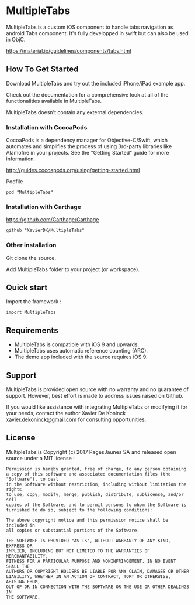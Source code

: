 # MultipleTabs

MultipleTabs is a custom iOS component to handle tabs navigation as android Tabs component. It's fully developped in swift but can also be used in ObjC.


https://material.io/guidelines/components/tabs.html

## How To Get Started

Download MultipleTabs and try out the included iPhone/iPad example app.

Check out the documentation for a comprehensive look at all of the functionalities available in MultipleTabs.

MultipleTabs doesn't contain any external dependencies.

### Installation with CocoaPods

CocoaPods is a dependency manager for Objective-C/Swift, which automates and simplifies the process of using 3rd-party libraries like Alamofire in your projects. See the "Getting Started" guide for more information.

http://guides.cocoapods.org/using/getting-started.html

Podfile

```pod "MultipleTabs"```

### Installation with Carthage

https://github.com/Carthage/Carthage

```github "XavierDK/MultipleTabs"```

### Other installation 

Git clone the source.

Add MultipleTabs folder to your project (or workspace).

## Quick start

Import the framework :

```import MultipleTabs```

## Requirements

- MultipleTabs is compatible with iOS 9 and upwards. 
- MultipleTabs uses automatic reference counting (ARC).
- The demo app included with the source requires iOS 9.

## Support

MultipleTabs is provided open source with no warranty and no guarantee of support. However, best effort is made to address issues raised on Github.

If you would like assistance with integrating MultipleTabs or modifying it for your needs, contact the author Xavier De Koninck xavier.dekoninck@gmail.com for consulting opportunities.

## License

MultipleTabs is Copyright (c) 2017 PagesJaunes SA and released open source under a MIT license :

```
Permission is hereby granted, free of charge, to any person obtaining a copy of this software and associated documentation files (the "Software"), to deal
in the Software without restriction, including without limitation the rights
to use, copy, modify, merge, publish, distribute, sublicense, and/or sell
copies of the Software, and to permit persons to whom the Software is
furnished to do so, subject to the following conditions:

The above copyright notice and this permission notice shall be included in
all copies or substantial portions of the Software.

THE SOFTWARE IS PROVIDED "AS IS", WITHOUT WARRANTY OF ANY KIND, EXPRESS OR
IMPLIED, INCLUDING BUT NOT LIMITED TO THE WARRANTIES OF MERCHANTABILITY,
FITNESS FOR A PARTICULAR PURPOSE AND NONINFRINGEMENT. IN NO EVENT SHALL THE
AUTHORS OR COPYRIGHT HOLDERS BE LIABLE FOR ANY CLAIM, DAMAGES OR OTHER
LIABILITY, WHETHER IN AN ACTION OF CONTRACT, TORT OR OTHERWISE, ARISING FROM,
OUT OF OR IN CONNECTION WITH THE SOFTWARE OR THE USE OR OTHER DEALINGS IN
THE SOFTWARE.
```